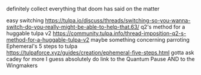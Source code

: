 definitely collect everything that doom has said on the matter

easy switching
https://tulpa.io/discuss/threads/switching-so-you-wanna-switch-do-you-really-might-be-able-to-help-that.63/
q2's method for a huggable tulpa v2
https://community.tulpa.info/thread-imposition-q2-s-method-for-a-huggable-tulpa-v2
maybe something concerning parroting
Ephemeral's 5 steps to tulpa
https://tulpaforce.xyz/guides/creation/ephemeral-five-steps.html
gotta ask cadey for more I guess
absolutely do link to the Quantum Pause AND to the Wingmakers
